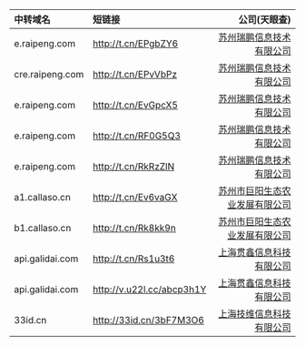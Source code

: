 
| 中转域名        | 短链接           | 公司(天眼查) |
| :------------- |:-------------| -----:|
| e.raipeng.com | http://t.cn/EPgbZY6 | [苏州瑞鹏信息技术有限公司](https://www.tianyancha.com/company/2324572107) |
| cre.raipeng.com | http://t.cn/EPvVbPz | [苏州瑞鹏信息技术有限公司](https://www.tianyancha.com/company/2324572107) |
| e.raipeng.com | http://t.cn/EvGpcX5 | [苏州瑞鹏信息技术有限公司](https://www.tianyancha.com/company/2324572107) |
| e.raipeng.com | http://t.cn/RF0G5Q3 | [苏州瑞鹏信息技术有限公司](https://www.tianyancha.com/company/2324572107) |
| e.raipeng.com | http://t.cn/RkRzZlN | [苏州瑞鹏信息技术有限公司](https://www.tianyancha.com/company/2324572107) |
| a1.callaso.cn | http://t.cn/Ev6vaGX | [苏州市巨阳生态农业发展有限公司](https://www.tianyancha.com/company/2955128110) |
| b1.callaso.cn | http://t.cn/Rk8kk9n | [苏州市巨阳生态农业发展有限公司](https://www.tianyancha.com/company/2955128110) |
| api.galidai.com | http://t.cn/Rs1u3t6| [上海贯鑫信息科技有限公司](https://www.tianyancha.com/company/316113383) |
| api.galidai.com | http://v.u22l.cc/abcp3h1Y | [上海贯鑫信息科技有限公司](https://www.tianyancha.com/company/316113383) |
| 33id.cn | http://33id.cn/3bF7M3O6 |[上海技维信息科技有限公司](https://www.tianyancha.com/company/2344956941)
